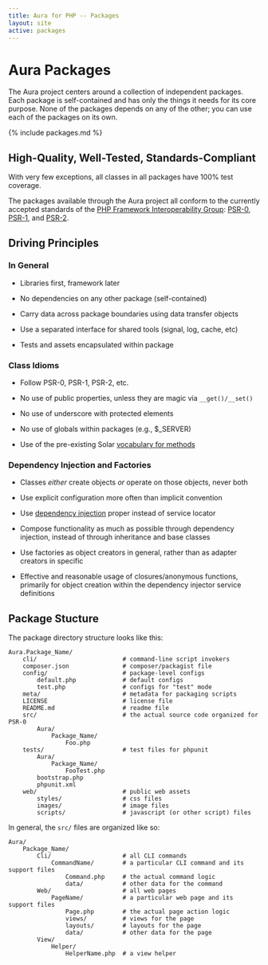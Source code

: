 ```yaml
---
title: Aura for PHP -- Packages
layout: site
active: packages
---
```


Aura Packages
=============

The Aura project centers around a collection of independent packages. Each
package is self-contained and has only the things it needs for its core
purpose. None of the packages depends on any of the other; you can use each of
the packages on its own.

{% include packages.md %}

High-Quality, Well-Tested, Standards-Compliant
----------------------------------------------

With very few exceptions, all classes in all packages have 100% test coverage.

The packages available through the Aura project all conform to the
currently accepted standards of the [PHP Framework Interoperability
Group](http://www.php-fig.org/):
[PSR-0](https://github.com/php-fig/fig-standards/blob/master/accepted/PSR-0.md),
[PSR-1](https://github.com/php-fig/fig-standards/blob/master/accepted/PSR-1-basic-coding-standard.md), and
[PSR-2](https://github.com/php-fig/fig-standards/blob/master/accepted/PSR-2-coding-style-guide.md).


Driving Principles
------------------

### In General

- Libraries first, framework later

- No dependencies on any other package (self-contained)

- Carry data across package boundaries using data transfer objects

- Use a separated interface for shared tools (signal, log, cache, etc)

- Tests and assets encapsulated within package

### Class Idioms

- Follow PSR-0, PSR-1, PSR-2, etc.

- No use of public properties, unless they are magic via `__get()/__set()`

- No use of underscore with protected elements

- No use of globals within packages (e.g., $_SERVER)

- Use of the pre-existing Solar [vocabulary for methods](http://solarphp.com/manual/appendix-standards.naming.methods)

### Dependency Injection and Factories

- Classes *either* create objects *or* operate on those objects, never both

- Use explicit configuration more often than implicit convention

- Use [dependency injection](https://github.com/auraphp/Aura.Di) proper
  instead of service locator

- Compose functionality as much as possible through dependency injection,
  instead of through inheritance and base classes

- Use factories as object creators in general, rather than as adapter creators
  in specific

- Effective and reasonable usage of closures/anonymous functions,
  primarily for object creation within the dependency injector service
  definitions


Package Stucture
----------------

The package directory structure looks like this:

    Aura.Package_Name/
        cli/                        # command-line script invokers
        composer.json               # composer/packagist file
        config/                     # package-level configs
            default.php             # default configs
            test.php                # configs for "test" mode
        meta/                       # metadata for packaging scripts
        LICENSE                     # license file
        README.md                   # readme file
        src/                        # the actual source code organized for PSR-0
            Aura/
                Package_Name/
                    Foo.php
        tests/                      # test files for phpunit
            Aura/
                Package_Name/
                    FooTest.php
            bootstrap.php
            phpunit.xml
        web/                        # public web assets
            styles/                 # css files
            images/                 # image files
            scripts/                # javascript (or other script) files

In general, the `src/` files are organized like so:

    Aura/
        Package_Name/
            Cli/                    # all CLI commands
                CommandName/        # a particular CLI command and its support files
                    Command.php     # the actual command logic
                    data/           # other data for the command
            Web/                    # all web pages
                PageName/           # a particular web page and its support files
                    Page.php        # the actual page action logic
                    views/          # views for the page
                    layouts/        # layouts for the page
                    data/           # other data for the page
            View/
                Helper/
                    HelperName.php  # a view helper

